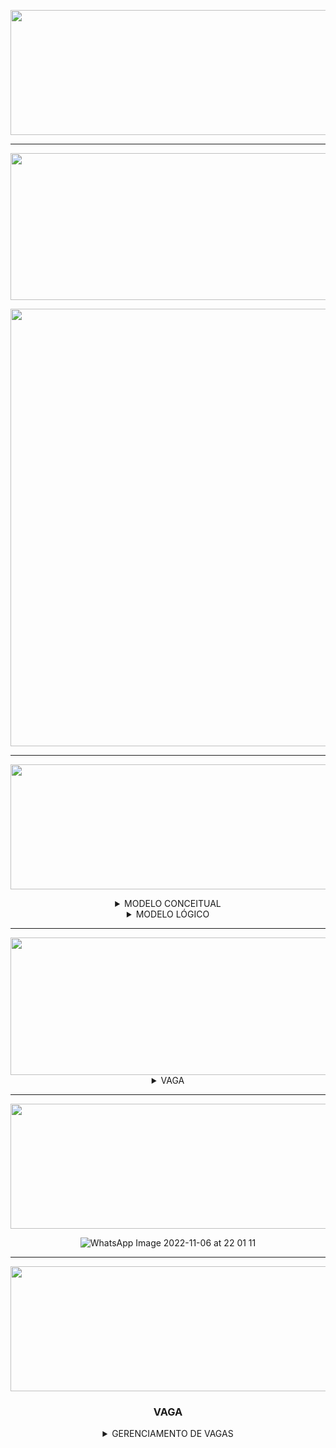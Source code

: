 [//]: # (CAPA 3° SPRINT)

<div align="center">

<img src = "https://user-images.githubusercontent.com/101594950/204066426-2ed0e4b5-b6d9-433f-89d3-14d2a7a61797.png" width="800" height="200" /> <br>
  
<hr>

[//]: # (CAPA BACKLOG DA SPRINT)

<img src = "https://user-images.githubusercontent.com/101594950/190470772-8df0141f-2bc7-4aa0-a361-7d501a8c4cb9.png" width="800" height="235" /> <br>

<img src = "https://user-images.githubusercontent.com/101594950/204066924-c66ced9e-e210-4d7f-8c88-9a03a0a12a71.jpeg" width="1000" height="700" /> <br>

<hr>
 
<img src = "https://user-images.githubusercontent.com/101594950/190927311-c45a9a2e-f842-4808-bd11-3aae2a7377c9.png" width="900" height="200" /> <br>
  
<details>
  
<summary> MODELO CONCEITUAL </summary>
  
<br>
  
![conceitual](https://user-images.githubusercontent.com/101594950/200155447-f1edb825-0d4a-4f8d-88e3-829d6e03743f.png)
  
</summary>
  
</details>

<details> 
  <summary> MODELO LÓGICO </summary>
  
  ![ModeloLogico 2 0 (2)](https://user-images.githubusercontent.com/101594950/200155442-8b80e933-8982-41d8-8a7d-fb7991f57375.jpg)

  </summary>
</details>
  
<hr>

<img src = "https://user-images.githubusercontent.com/101594950/190471142-ead516a1-da58-4a01-879a-eb710026ce4f.png" width="800" height="220" />

<details>  
  
  <summary> VAGA </summary>
  
  ## GERENCIAMENTO DE VAGAS
  
  ![WhatsApp Image 2022-11-25 at 21 50 03](https://user-images.githubusercontent.com/101594950/204067342-6043fa9c-747f-427b-b912-20eadc0a19a1.jpeg)
  
</details>
   
  <hr>
  <div align="center">
   
  <img src = "https://user-images.githubusercontent.com/101594950/190472217-16afc4a5-bbf4-4073-a0ae-4d122b896dfc.png" width="800" height="200" /> <br>
 
![WhatsApp Image 2022-11-06 at 22 01 11](https://user-images.githubusercontent.com/101594950/200206589-704278b8-0ef6-408a-97b5-badff9c91d80.jpeg)

  <hr>

  <img src = "https://user-images.githubusercontent.com/101594950/190481974-a6584ad8-9cd7-447b-8678-9ce2fa191fa9.png" width="800" height="200" /> <br>

### VAGA

<details>
<summary> GERENCIAMENTO DE VAGAS </summary>
  
  ![Cadastro_Vaga](https://user-images.githubusercontent.com/101594950/200205873-0f51b563-e081-4a0f-ad19-641fb946a14d.gif)

  </summary>
  
</details>

